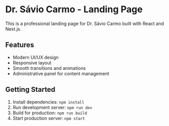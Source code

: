 # Dr. Sávio Carmo - Landing Page

This is a professional landing page for Dr. Sávio Carmo built with React and Next.js.

## Features
- Modern UI/UX design
- Responsive layout
- Smooth transitions and animations
- Administrative panel for content management

## Getting Started
1. Install dependencies: `npm install`
2. Run development server: `npm run dev`
3. Build for production: `npm run build`
4. Start production server: `npm start`
